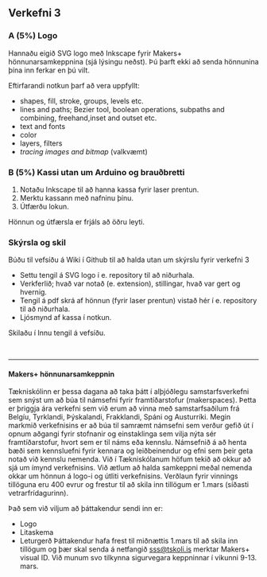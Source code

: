 ## Verkefni 3 

### A (5%) Logo 
Hannaðu eigið SVG logo með Inkscape fyrir Makers+ hönnunarsamkeppnina (sjá lýsingu neðst).
Þú þarft ekki að senda hönnunina þína inn ferkar en þú vilt.

Eftirfarandi notkun þarf að vera uppfyllt:

* shapes, fill, stroke, groups, levels etc.
* lines and paths; Bezier tool, boolean operations, subpaths and combining, freehand,inset and outset etc.
* text and fonts
* color
* layers, filters
* _tracing images and bitmap_ (valkvæmt)

### B (5%) Kassi utan um Arduino og brauðbretti

1. Notaðu Inkscape til að hanna kassa fyrir laser prentun.
1. Merktu kassann með nafninu þínu.
1. Útfærðu lokun. 

Hönnun og útfærsla er frjáls að öðru leyti.

### Skýrsla og skil 
Búðu til vefsíðu á Wiki í Github til að halda utan um skýrslu fyrir verkefni 3

* Settu tengil á SVG logo í e. repository til að niðurhala.
* Verkferlið; hvað var notað (e. extension), stillingar, hvað var gert og hvernig.
* Tengil á pdf skrá af hönnun (fyrir laser prentun) vistað hér í e. repository til að niðurhala.
* Ljósmynd af kassa í notkun.

Skilaðu í Innu tengil á vefsíðu.

<br>

---

#### Makers+ hönnunarsamkeppnin
Tækniskólinn er þessa dagana að taka þátt í alþjóðlegu samstarfsverkefni sem snýst um að búa til námsefni fyrir framtíðarstofur (makerspaces). Þetta er þriggja ára verkefni sem við erum að vinna með samstarfsaðilum frá Belgíu, Tyrklandi, Þýskalandi, Frakklandi, Spáni og Austurríki.
Megin markmið verkefnisins er að búa til samræmt námsefni sem verður gefið út í opnum aðgangi fyrir stofnanir og einstaklinga sem vilja nýta sér framtíðarstofur, hvort sem er til náms eða kennslu. Námsefnið á að henta bæði sem kennsluefni fyrir kennara og leiðbeinendur og efni sem þeir geta notað við kennslu nemenda.
Við í Tækniskólanum höfum tekið að okkur að sjá um ímynd verkefnisins. Við ætlum að halda samkeppni meðal nemenda okkar um hönnun á logo-i og útliti verkefnisins. Verðlaun fyrir vinnings tillöguna eru 400 evrur og frestur til að skila inn tillögum er 1.mars (síðasti vetrarfrídagurinn).

Það sem við viljum að þáttakendur sendi inn er:
* Logo
* Litaskema
* Leturgerð
Þáttakendur hafa frest til miðnættis 1.mars til að skila inn tillögum og þær skal senda á netfangið sss@tskoli.is merktar Makers+ visual ID. Við munum svo tilkynna sigurvegara keppninnar í vikunni 9-13. mars.

